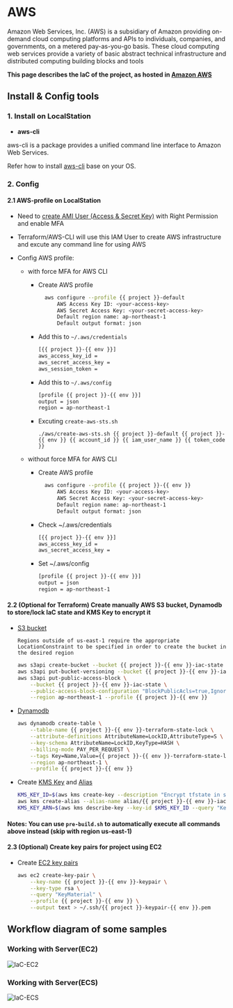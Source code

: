 # AWS

Amazon Web Services, Inc. (AWS) is a subsidiary of Amazon providing on-demand cloud computing platforms and APIs to individuals, companies, and governments, on a metered pay-as-you-go basis. These cloud computing web services provide a variety of basic abstract technical infrastructure and distributed computing building blocks and tools

**This page describes the IaC of the project, as hosted in [Amazon AWS](https://aws.amazon.com/)**

## Install & Config tools

### 1. Install on LocalStation

- **aws-cli**

aws-cli is a package provides a unified command line interface to Amazon Web Services.

Refer how to install [aws-cli](https://docs.aws.amazon.com/cli/latest/userguide/getting-started-install.html) base on your OS.

### 2. Config

#### 2.1 AWS-profile on LocalStation

- Need to [create AMI User (Access & Secret Key)](https://docs.aws.amazon.com/IAM/latest/UserGuide/id_users_create.html) with Right Permission and enable MFA
- Terraform/AWS-CLI will use this IAM User to create AWS infrastructure and excute any command line for using AWS

- Config AWS profile:
  - with force MFA for AWS CLI
    - Create AWS profile

      ```bash
        aws configure --profile {{ project }}-default
            AWS Access Key ID: <your-access-key>
            AWS Secret Access Key: <your-secret-access-key>
            Default region name: ap-northeast-1
            Default output format: json
      ```

    - Add this to `~/.aws/credentials`

      ```bash
      [{{ project }}-{{ env }}]
      aws_access_key_id =
      aws_secret_access_key =
      aws_session_token =
      ```

    - Add this to `~/.aws/config`

      ```bash
      [profile {{ project }}-{{ env }}]
      output = json
      region = ap-northeast-1
      ```

    - Excuting `create-aws-sts.sh`

      ```
      ./aws/create-aws-sts.sh {{ project }}-default {{ project }}-{{ env }} {{ account_id }} {{ iam_user_name }} {{ token_code }}
      ```

  - without force MFA for AWS CLI
    - Create AWS profile

      ```bash
        aws configure --profile {{ project }}-{{ env }}
            AWS Access Key ID: <your-access-key>
            AWS Secret Access Key: <your-secret-access-key>
            Default region name: ap-northeast-1
            Default output format: json
      ```

    - Check ~/.aws/credentials

      ```bash
      [{{ project }}-{{ env }}]
      aws_access_key_id =
      aws_secret_access_key =
      ```

    - Set ~/.aws/config

      ```bash
      [profile {{ project }}-{{ env }}]
      output = json
      region = ap-northeast-1
      ```

#### 2.2 (Optional for Terraform) Create manually AWS S3 bucket, Dynamodb to store/lock IaC state and KMS Key to encrypt it

- [S3 bucket](https://docs.aws.amazon.com/cli/latest/reference/s3api/create-bucket.html)

  ```test
  Regions outside of us-east-1 require the appropriate LocationConstraint to be specified in order to create the bucket in the desired region
  ```

  ```bash
  aws s3api create-bucket --bucket {{ project }}-{{ env }}-iac-state --region ap-northeast-1 --create-bucket-configuration LocationConstraint=ap-northeast-1 --profile {{ project }}-{{ env }}
  aws s3api put-bucket-versioning --bucket {{ project }}-{{ env }}-iac-state --versioning-configuration Status=Enabled --region ap-northeast-1 --profile {{ project }}-{{ env }}
  aws s3api put-public-access-block \
      --bucket {{ project }}-{{ env }}-iac-state \
      --public-access-block-configuration "BlockPublicAcls=true,IgnorePublicAcls=true,BlockPublicPolicy=true,RestrictPublicBuckets=true" \
      --region ap-northeast-1 --profile {{ project }}-{{ env }}
  ```

- [Dynamodb](https://docs.aws.amazon.com/cli/latest/reference/dynamodb/create-table.html)

  ```bash
  aws dynamodb create-table \
      --table-name {{ project }}-{{ env }}-terraform-state-lock \
      --attribute-definitions AttributeName=LockID,AttributeType=S \
      --key-schema AttributeName=LockID,KeyType=HASH \
      --billing-mode PAY_PER_REQUEST \
      --tags Key=Name,Value={{ project }}-{{ env }}-terraform-state-lock Key=Environment,Value={{ env }} \
      --region ap-northeast-1 \
      --profile {{ project }}-{{ env }}
  ```

- Create [KMS Key](https://docs.aws.amazon.com/cli/latest/reference/kms/create-key.html) and [Alias](https://docs.aws.amazon.com/cli/latest/reference/kms/create-alias.html)

  ```bash
  KMS_KEY_ID=$(aws kms create-key --description "Encrypt tfstate in s3 backend" --query "KeyMetadata.KeyId" --output text --profile {{ project }}-{{ env }} --region ap-northeast-1)
  aws kms create-alias --alias-name alias/{{ project }}-{{ env }}-iac --target-key-id $KMS_KEY_ID --profile {{ project }}-{{ env }} --region ap-northeast-1
  KMS_KEY_ARN=$(aws kms describe-key --key-id $KMS_KEY_ID --query "KeyMetadata.Arn" --output text --profile {{ project }}-{{ env }} --region ap-northeast-1) && echo "Terraform KMS Key ARN: \n" $KMS_KEY_ARN
  ```

#### Notes: You can use `pre-build.sh` to automatically execute all commands above instead (skip with region us-east-1)

#### 2.3 (Optional) Create key pairs for project using EC2

- Create [EC2 key pairs](https://docs.aws.amazon.com/AWSEC2/latest/UserGuide/ec2-key-pairs.html#having-ec2-create-your-key-pair)

  ```bash
  aws ec2 create-key-pair \
      --key-name {{ project }}-{{ env }}-keypair \
      --key-type rsa \
      --query "KeyMaterial" \
      --profile {{ project }}-{{ env }} \
      --output text > ~/.ssh/{{ project }}-keypair-{{ env }}.pem
  ```

## Workflow diagram of some samples

### Working with Server(EC2)

![IaC-EC2](../../images/iac-with-aws-ec2.png)

### Working with Server(ECS)

![IaC-ECS](../../images/iac-with-aws-ecs.png)
